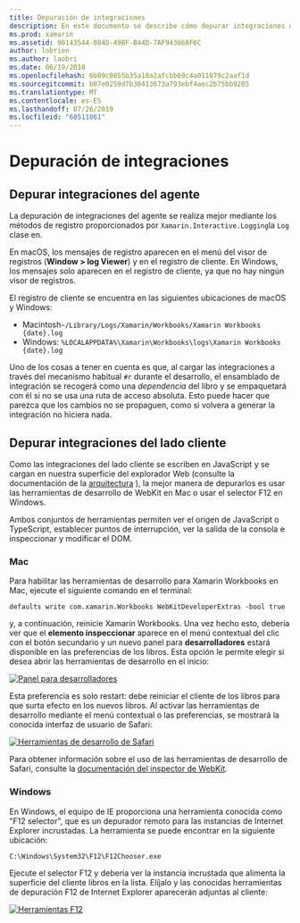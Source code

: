 ```yaml
---
title: Depuración de integraciones
description: En este documento se describe cómo depurar integraciones de Xamarin Workbooks, tanto de agente como de cliente en Windows y Mac.
ms.prod: xamarin
ms.assetid: 90143544-084D-49BF-B44D-7AF943668F6C
author: lobrien
ms.author: laobri
ms.date: 06/19/2018
ms.openlocfilehash: 6b89c0855b35a10a2afcbb69c4a011079c2aaf1d
ms.sourcegitcommit: b07e0259d7b30413673a793ebf4aec2b75bb9285
ms.translationtype: MT
ms.contentlocale: es-ES
ms.lasthandoff: 07/26/2019
ms.locfileid: "68511861"
---
```

# <a name="debugging-integrations"></a>Depuración de integraciones

## <a name="debugging-agent-side-integrations"></a>Depurar integraciones del agente

La depuración de integraciones del agente se realiza mejor mediante los métodos de registro proporcionados por `Xamarin.Interactive.Logging`la `Log` clase en.

En macOS, los mensajes de registro aparecen en el menú del visor de registros (**Window > log Viewer**) y en el registro de cliente. En Windows, los mensajes solo aparecen en el registro de cliente, ya que no hay ningún visor de registros.

El registro de cliente se encuentra en las siguientes ubicaciones de macOS y Windows:

- Macintosh`~/Library/Logs/Xamarin/Workbooks/Xamarin Workbooks {date}.log`
- Windows: `%LOCALAPPDATA%\Xamarin\Workbooks\logs\Xamarin Workbooks {date}.log`

Uno de los cosas a tener en cuenta es que, al cargar las integraciones a través del mecanismo habitual `#r` durante el desarrollo, el ensamblado de integración se recogerá como una _dependencia_ del libro y se empaquetará con él si no se usa una ruta de acceso absoluta. Esto puede hacer que parezca que los cambios no se propaguen, como si volvera a generar la integración no hiciera nada.

## <a name="debugging-client-side-integrations"></a>Depurar integraciones del lado cliente

Como las integraciones del lado cliente se escriben en JavaScript y se cargan en nuestra superficie del explorador Web (consulte la documentación de la [arquitectura](~/tools/workbooks/sdk/architecture.md) ), la mejor manera de depurarlos es usar las herramientas de desarrollo de WebKit en Mac o usar el selector F12 en Windows.

Ambos conjuntos de herramientas permiten ver el origen de JavaScript o TypeScript, establecer puntos de interrupción, ver la salida de la consola e inspeccionar y modificar el DOM.

### <a name="mac"></a>Mac

Para habilitar las herramientas de desarrollo para Xamarin Workbooks en Mac, ejecute el siguiente comando en el terminal:

```shell
defaults write com.xamarin.Workbooks WebKitDeveloperExtras -bool true
```

y, a continuación, reinicie Xamarin Workbooks. Una vez hecho esto, debería ver que el **elemento inspeccionar** aparece en el menú contextual del clic con el botón secundario y un nuevo panel para **desarrolladores** estará disponible en las preferencias de los libros. Esta opción le permite elegir si desea abrir las herramientas de desarrollo en el inicio:

[![Panel para desarrolladores](debugging-images/developer-pane-small.png)](debugging-images/developer-pane.png#lightbox)

Esta preferencia es solo restart: debe reiniciar el cliente de los libros para que surta efecto en los nuevos libros. Al activar las herramientas de desarrollo mediante el menú contextual o las preferencias, se mostrará la conocida interfaz de usuario de Safari:

[![Herramientas de desarrollo de Safari](debugging-images/mac-dev-tools.png)](debugging-images/mac-dev-tools.png#lightbox)

Para obtener información sobre el uso de las herramientas de desarrollo de Safari, consulte la [documentación del inspector de WebKit][webkit-docs].

### <a name="windows"></a>Windows

En Windows, el equipo de IE proporciona una herramienta conocida como "F12 selector", que es un depurador remoto para las instancias de Internet Explorer incrustadas. La herramienta se puede encontrar en la siguiente ubicación:

```shell
C:\Windows\System32\F12\F12Chooser.exe
```

Ejecute el selector F12 y debería ver la instancia incrustada que alimenta la superficie del cliente libros en la lista. Elíjalo y las conocidas herramientas de depuración F12 de Internet Explorer aparecerán adjuntas al cliente:

[![Herramientas F12](debugging-images/windows-dev-tools.png)](debugging-images/windows-dev-tools.png#lightbox)

[webkit-docs]: https://trac.webkit.org/wiki/WebInspector
